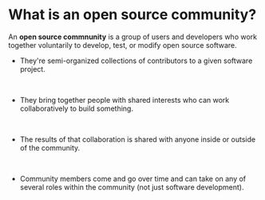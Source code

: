 <!-- #region -->
# What is an open source community?

An **open source commnunity** is a group of users and developers who work together voluntarily to develop, test, or modify open source software.

- They're semi-organized collections of contributors to a given software project.

<br/>

- They bring together people with shared interests who can work collaboratively to build something.

<br/>

- The results of that collaboration is shared with anyone inside or outside of the community.

<br/>

- Community members come and go over time and can take on any of several roles within the community (not just software development).

<br/>

<!-- #endregion -->
